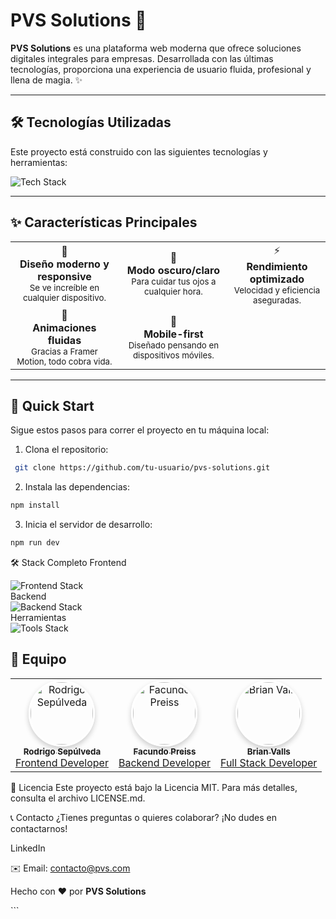 # PVS Solutions 🚀

**PVS Solutions** es una plataforma web moderna que ofrece soluciones digitales integrales para empresas. Desarrollada con las últimas tecnologías, proporciona una experiencia de usuario fluida, profesional y llena de magia. ✨

---

## 🛠️ Tecnologías Utilizadas

Este proyecto está construido con las siguientes tecnologías y herramientas:

<div>
  <img src="https://skillicons.dev/icons?i=react,tailwind,vite,js,git,github,vscode,figma" alt="Tech Stack" />
</div>

---

## ✨ Características Principales

<div>
  <table>
    <tr>
      <td align="center">
        🎨
        <br />
        <b>Diseño moderno y responsive</b>
        <br />
        <sub>Se ve increíble en cualquier dispositivo.</sub>
      </td>
      <td align="center">
        🌙
        <br />
        <b>Modo oscuro/claro</b>
        <br />
        <sub>Para cuidar tus ojos a cualquier hora.</sub>
      </td>
      <td align="center">
        ⚡
        <br />
        <b>Rendimiento optimizado</b>
        <br />
        <sub>Velocidad y eficiencia aseguradas.</sub>
      </td>
    </tr>
    <tr>
      <td align="center">
        🔄
        <br />
        <b>Animaciones fluidas</b>
        <br />
        <sub>Gracias a Framer Motion, todo cobra vida.</sub>
      </td>
      <td align="center">
        📱
        <br />
        <b>Mobile-first</b>
        <br />
        <sub>Diseñado pensando en dispositivos móviles.</sub>
      </td>
    </tr>
  </table>
</div>

---

## 🚀 Quick Start

Sigue estos pasos para correr el proyecto en tu máquina local:

1. Clona el repositorio:
  ```bash
   git clone https://github.com/tu-usuario/pvs-solutions.git
   ```

2. Instala las dependencias:
  ```bash
  npm install
  ```

3. Inicia el servidor de desarrollo:
  ```bash
  npm run dev
  ```

🛠️ Stack Completo
Frontend
<div> <img src="https://skillicons.dev/icons?i=react,tailwind,vite" alt="Frontend Stack" /> </div>
Backend
<div> <img src="https://skillicons.dev/icons?i=nodejs,express,mongodb" alt="Backend Stack" /> </div>
Herramientas
<div> <img src="https://skillicons.dev/icons?i=git,github,vscode,figma" alt="Tools Stack" /> </div>

## 👥 Equipo

<div>
  <table>
    <tr>
      <td align="center">
        <a href="https://github.com/rodriisepulveda">
          <img src="https://avatars.githubusercontent.com/u/113952538?v=4" width="100" style="border-radius: 50%; border: 3px solid white; box-shadow: 0 4px 8px rgba(0, 0, 0, 0.2);" alt="Rodrigo Sepúlveda"/>
          <br />
          <sub><b>Rodrigo Sepúlveda</b></sub>
          <br />
          <span>Frontend Developer</span>
        </a>
      </td>
      <td align="center">
        <a href="https://github.com/facupreiss">
          <img src="https://avatars.githubusercontent.com/u/115724589?v=4" width="100" style="border-radius: 50%; border: 3px solid white; box-shadow: 0 4px 8px rgba(0, 0, 0, 0.2);" alt="Facundo Preiss"/>
          <br />
          <sub><b>Facundo Preiss</b></sub>
          <br />
          <span>Backend Developer</span>
        </a>
      </td>
      <td align="center">
        <a href="https://github.com/brianvalls">
          <img src="https://avatars.githubusercontent.com/u/203020267?v=4" width="100" style="border-radius: 50%; border: 3px solid white; box-shadow: 0 4px 8px rgba(0, 0, 0, 0.2);" alt="Brian Valls"/>
          <br />
          <sub><b>Brian Valls</b></sub>
          <br />
          <span>Full Stack Developer</span>
        </a>
      </td>
    </tr>
  </table>
</div>

📝 Licencia
Este proyecto está bajo la Licencia MIT. Para más detalles, consulta el archivo LICENSE.md.

📞 Contacto
¿Tienes preguntas o quieres colaborar? ¡No dudes en contactarnos!

LinkedIn

✉️ Email: contacto@pvs.com

<p> Hecho con ❤️ por <strong>PVS Solutions</strong> </p> ```
